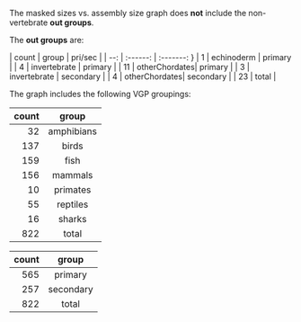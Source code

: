 The masked sizes vs. assembly size graph does **not** include the non-vertebrate **out groups**.

The **out groups** are:

| count | group | pri/sec |
| --: | :------: | :-------: }
| 1 | echinoderm | primary |
| 4 | invertebrate | primary |
| 11 | otherChordates| primary |
| 3 | invertebrate | secondary |
| 4 | otherChordates| secondary |
| 23 | total |

The graph includes the following VGP groupings:

| count | group |
| --: | :------: |
| 32 | amphibians |
| 137 | birds |
| 159 | fish |
| 156 | mammals |
| 10 | primates |
| 55 | reptiles |
| 16 | sharks |
| 822 | total |


| count | group |
| --: | :------: |
| 565 | primary |
| 257 | secondary |
| 822 | total |
